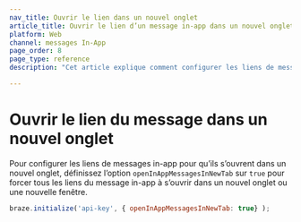 ```yaml
---
nav_title: Ouvrir le lien dans un nouvel onglet
article_title: Ouvrir le lien d’un message in-app dans un nouvel onglet pour le Web
platform: Web
channel: messages In-App
page_order: 8
page_type: reference
description: "Cet article explique comment configurer les liens de messages in-app pour qu’ils s’ouvrent dans un nouvel onglet de votre application Web."

---
```


# Ouvrir le lien du message dans un nouvel onglet

Pour configurer les liens de messages in-app pour qu’ils s’ouvrent dans un nouvel onglet, définissez l’option `openInAppMessagesInNewTab` sur `true` pour forcer tous les liens du message in-app à s’ouvrir dans un nouvel onglet ou une nouvelle fenêtre.

```javascript
braze.initialize('api-key', { openInAppMessagesInNewTab: true} );
```
